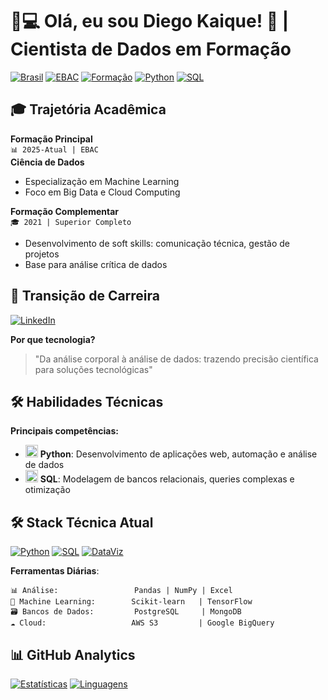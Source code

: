 # 👨💻 Olá, eu sou Diego Kaique! 👋  | Cientista de Dados em Formação

[![Brasil](https://img.shields.io/badge/-Brasileiro-009C3B?logo=openstreetmap&logoColor=white)](https://www.gov.br/pt-br)
[![EBAC](https://img.shields.io/badge/EBAC-Student-8A2BE2?logo=academia&logoColor=white)](https://ebaconline.com.br)
[![Formação](https://img.shields.io/badge/Superior_Completo-✓-success?logo=graduation-cap)]()
[![Python](https://img.shields.io/badge/Python-3776AB?logo=python&logoColor=white)](https://www.python.org)
[![SQL](https://img.shields.io/badge/SQL-4479A1?logo=postgresql&logoColor=white)](https://en.wikipedia.org/wiki/SQL)

## 🎓 Trajetória Acadêmica

**Formação Principal**  
`📊 2025-Atual | EBAC`  
**Ciência de Dados**  
- Especialização em Machine Learning
- Foco em Big Data e Cloud Computing

**Formação Complementar**  
`🎓 2021 | Superior Completo`  
- Desenvolvimento de soft skills: comunicação técnica, gestão de projetos
- Base para análise crítica de dados

## 💼 Transição de Carreira
[![LinkedIn](https://img.shields.io/badge/LinkedIn-Transição_Tech-blue?logo=linkedin)]([https://www.linkedin.com/in/diego-kaique-9ba3697b/])

**Por que tecnologia?**  
> "Da análise corporal à análise de dados: trazendo precisão científica para soluções tecnológicas"
## 🛠️ Habilidades Técnicas

**Principais competências:**
- <img src="https://cdn-icons-png.flaticon.com/512/5968/5968350.png" width="20"> **Python**: Desenvolvimento de aplicações web, automação e análise de dados
- <img src="https://cdn.worldvectorlogo.com/logos/postgresql.svg" width="20"> **SQL**: Modelagem de bancos relacionais, queries complexas e otimização
## 🛠 Stack Técnica Atual
[![Python](https://img.shields.io/badge/Python-Expert-3776AB?logo=python)](https://www.python.org)
[![SQL](https://img.shields.io/badge/SQL-Advanced-4479A1?logo=amazonaws)](https://en.wikipedia.org/wiki/SQL)
[![DataViz](https://img.shields.io/badge/Visualização_de_Dados-Power_BI-yellow?logo=powerbi)]()

**Ferramentas Diárias**:
```text
📊 Análise:                 Pandas | NumPy | Excel 
🤖 Machine Learning:        Scikit-learn   | TensorFlow
🗃️ Bancos de Dados:         PostgreSQL     | MongoDB
☁️ Cloud:                   AWS S3         | Google BigQuery
```

## 📊 GitHub Analytics
[![Estatísticas](https://github-readme-stats.vercel.app/api?username=diegookaique&show_icons=true&theme=dark&hide_border=true&include_all_commits=true)](https://github.com/diegookaique)
[![Linguagens](https://github-readme-stats.vercel.app/api/top-langs/?username=diegookaique&layout=compact&theme=dark&hide_border=true)](https://github.com/diegookaique)
